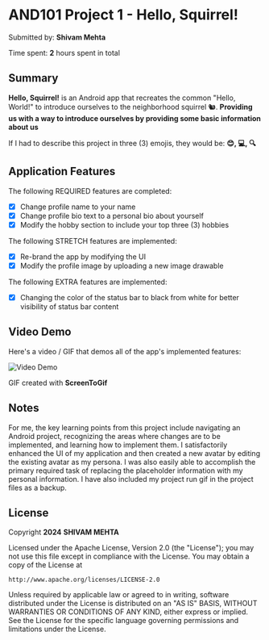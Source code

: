 # AND101 Project 1 - Hello, Squirrel!

Submitted by: **Shivam Mehta**

Time spent: **2** hours spent in total

## Summary

**Hello, Squirrel!** is an Android app that recreates the common "Hello, World!" to introduce ourselves to the neighborhood squirrel 🐿.  **Providing us with a way to introduce ourselves by providing some basic information about us**

If I had to describe this project in three (3) emojis, they would be: **😊, 💻, 🔍**

## Application Features

<!-- (This is a comment) Please be sure to change the [ ] to [x] for any features you completed.  If a feature is not checked [x], you might miss the points for that item! -->

The following REQUIRED features are completed:

- [X] Change profile name to your name
- [X] Change profile bio text to a personal bio about yourself
- [X] Modify the hobby section to include your top three (3) hobbies

The following STRETCH features are implemented:

- [X] Re-brand the app by modifying the UI
- [X] Modify the profile image by uploading a new image drawable

The following EXTRA features are implemented:

- [X] Changing the color of the status bar to black from white for better visibility of status bar content

## Video Demo

Here's a video / GIF that demos all of the app's implemented features:

<img src='https://i.imgur.com/uB9Hu3O.gif' title='Project1' width='' alt='Video Demo' />

GIF created with **ScreenToGif**

<!-- Recommended tools:
- [Kap](https://getkap.co/) for macOS
- [ScreenToGif](https://www.screentogif.com/) for Windows
- [peek](https://github.com/phw/peek) for Linux. -->

## Notes

For me, the key learning points from this project include navigating an Android project, recognizing the areas where changes are to be implemented, and learning how to implement them. I satisfactorily enhanced the UI of my application and then created a new avatar by editing the existing avatar as my persona. I was also easily able to accomplish the primary required task of replacing the placeholder information with my personal information. I have also included my project run gif in the project files as a backup.

## License

Copyright **2024** **SHIVAM MEHTA**

Licensed under the Apache License, Version 2.0 (the "License");
you may not use this file except in compliance with the License.
You may obtain a copy of the License at

    http://www.apache.org/licenses/LICENSE-2.0

Unless required by applicable law or agreed to in writing, software
distributed under the License is distributed on an "AS IS" BASIS,
WITHOUT WARRANTIES OR CONDITIONS OF ANY KIND, either express or implied.
See the License for the specific language governing permissions and
limitations under the License.
